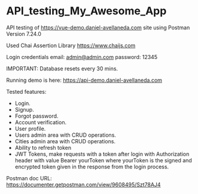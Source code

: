 # API_testing_My_Awesome_App

API testing of https://vue-demo.daniel-avellaneda.com site using Postman Version 7.24.0

Used Chai Assertion Library https://www.chaijs.com

Login credentials
email: admin@admin.com
password: 12345

IMPORTANT: Database resets every 30 mins.

Running demo is here: https://api-demo.daniel-avellaneda.com

Tested features:
- Login.
- Signup.
- Forgot password.
- Account verification.
- User profile.
- Users admin area with CRUD operations.
- Cities admin area with CRUD operations.
- Ability to refresh token
- JWT Tokens, make requests with a token after login with Authorization header with value Bearer yourToken where yourToken is the signed and encrypted token given in the response from the login process.

Postman doc URL: https://documenter.getpostman.com/view/9608495/Szt78AJ4
